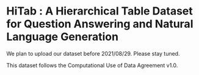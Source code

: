 # HiTab : A Hierarchical Table Dataset for Question Answering and Natural Language Generation

We plan to upload our dataset before 2021/08/29. Please stay tuned.

This dataset follows the Computational Use of Data Agreement v1.0.
